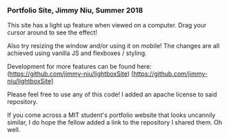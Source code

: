 ### Portfolio Site, Jimmy Niu, Summer 2018
This site has a light up feature when viewed on a computer. Drag your cursor around to see the effect!

Also try resizing the window and/or using it on mobile! The changes are all achieved using vanilla JS and flexboxes / styling.

Development for more features can be found here: (https://github.com/jimmy-niu/lightboxSite) [https://github.com/jimmy-niu/lightboxSite]

Please feel free to use any of this code! I added an apache license to said repository. 

If you come across a MIT student's portfolio website that looks uncannily similar, I do hope the fellow added a link to the repository I shared them. Oh well. 
